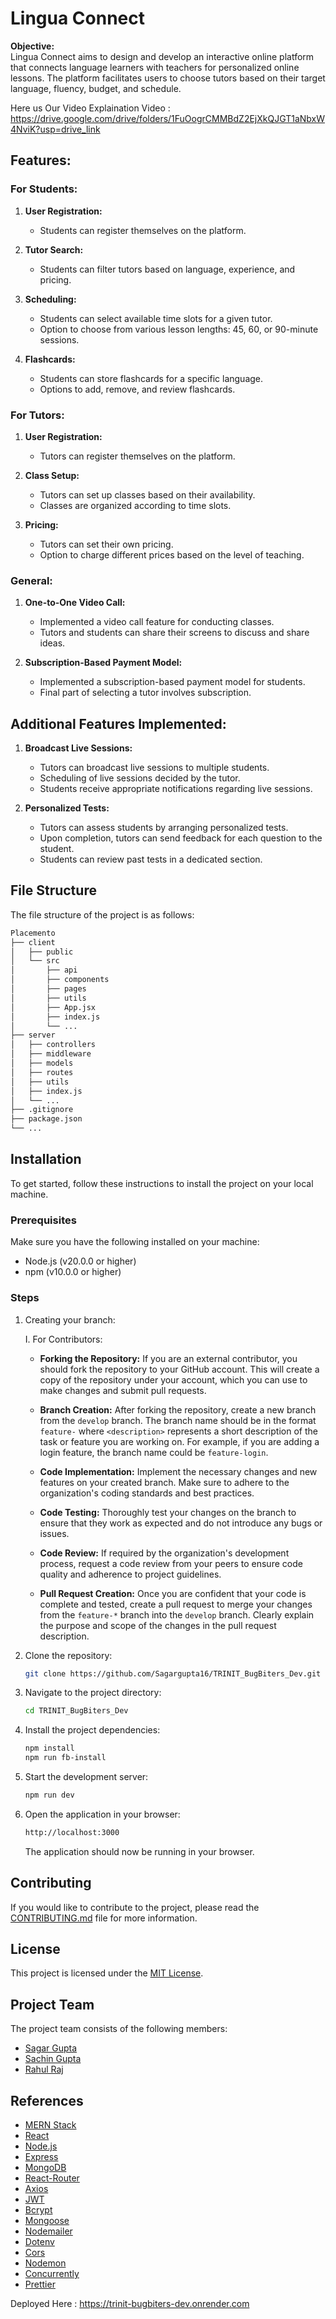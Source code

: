 # Lingua Connect

**Objective:**  
Lingua Connect aims to design and develop an interactive online platform that connects language learners with teachers for personalized online lessons. The platform facilitates users to choose tutors based on their target language, fluency, budget, and schedule.

Here us Our Video Explaination Video : https://drive.google.com/drive/folders/1FuOogrCMMBdZ2EjXkQJGT1aNbxW4NviK?usp=drive_link

## Features:

### For Students:

1. **User Registration:**
   - Students can register themselves on the platform.

2. **Tutor Search:**
   - Students can filter tutors based on language, experience, and pricing.

3. **Scheduling:**
   - Students can select available time slots for a given tutor.
   - Option to choose from various lesson lengths: 45, 60, or 90-minute sessions.

4. **Flashcards:**
   - Students can store flashcards for a specific language.
   - Options to add, remove, and review flashcards.

### For Tutors:

1. **User Registration:**
   - Tutors can register themselves on the platform.

2. **Class Setup:**
   - Tutors can set up classes based on their availability.
   - Classes are organized according to time slots.

3. **Pricing:**
   - Tutors can set their own pricing.
   - Option to charge different prices based on the level of teaching.

### General:

1. **One-to-One Video Call:**
   - Implemented a video call feature for conducting classes.
   - Tutors and students can share their screens to discuss and share ideas.

2. **Subscription-Based Payment Model:**
   - Implemented a subscription-based payment model for students.
   - Final part of selecting a tutor involves subscription.

## Additional Features Implemented:

1. **Broadcast Live Sessions:**
   - Tutors can broadcast live sessions to multiple students.
   - Scheduling of live sessions decided by the tutor.
   - Students receive appropriate notifications regarding live sessions.

2. **Personalized Tests:**
   - Tutors can assess students by arranging personalized tests.
   - Upon completion, tutors can send feedback for each question to the student.
   - Students can review past tests in a dedicated section.

## File Structure

The file structure of the project is as follows:

```bash
Placemento
├── client
│   ├── public
│   └── src
│       ├── api
│       ├── components
│       ├── pages
│       ├── utils
│       ├── App.jsx
│       ├── index.js
│       └── ...
├── server
│   ├── controllers
│   ├── middleware
│   ├── models
│   ├── routes
│   ├── utils
│   ├── index.js
│   └── ...
├── .gitignore
├── package.json
└── ...
```

## Installation

To get started, follow these instructions to install the project on your local machine.

### Prerequisites

Make sure you have the following installed on your machine:

- Node.js (v20.0.0 or higher)
- npm (v10.0.0 or higher)

### Steps

1. Creating your branch:

   I. For Contributors:

   - **Forking the Repository:** If you are an external contributor, you should fork the repository to your GitHub account. This will create a copy of
     the repository under your account, which you can use to make changes and submit pull requests.

   - **Branch Creation:** After forking the repository, create a new branch from the `develop` branch. The branch name should be in the format
     `feature-` where `<description>` represents a short description of the task or feature you are working on. For example, if you are adding a login
     feature, the branch name could be `feature-login`.

   - **Code Implementation:** Implement the necessary changes and new features on your created branch. Make sure to adhere to the organization's
     coding standards and best practices.

   - **Code Testing:** Thoroughly test your changes on the branch to ensure that they work as expected and do not introduce any bugs or issues.

   - **Code Review:** If required by the organization's development process, request a code review from your peers to ensure code quality and
     adherence to project guidelines.

   - **Pull Request Creation:** Once you are confident that your code is complete and tested, create a pull request to merge your changes from the
     `feature-*` branch into the `develop` branch. Clearly explain the purpose and scope of the changes in the pull request description.

2. Clone the repository:

   ```bash
   git clone https://github.com/Sagargupta16/TRINIT_BugBiters_Dev.git
   ```

3. Navigate to the project directory:

   ```bash
   cd TRINIT_BugBiters_Dev
   ```

4. Install the project dependencies:

   ```bash
   npm install
   npm run fb-install
   ```

5. Start the development server:

   ```bash
   npm run dev
   ```

6. Open the application in your browser:

   ```bash
   http://localhost:3000
   ```

   The application should now be running in your browser.

## Contributing

If you would like to contribute to the project, please read the [CONTRIBUTING.md](CONTRIBUTING.md) file for more information.

## License

This project is licensed under the [MIT License](LICENSE).

## Project Team

The project team consists of the following members:

- [Sagar Gupta](https://github.com/Sagargupta16 "Sagar Gupta")
- [Sachin Gupta](https://github.com/sachin-gupta99 'Sachin Gupta')
- [Rahul Raj](https://github.com/DexTerMtor-Rahul 'Rahul Raj')

## References

- [MERN Stack](https://www.mongodb.com/mern-stack "MERN Stack")
- [React](https://reactjs.org/ "React")
- [Node.js](https://nodejs.org/ "Node.js")
- [Express](https://expressjs.com/ "Express")
- [MongoDB](https://www.mongodb.com/ "MongoDB")
- [React-Router](https://reactrouter.com/ "React-Router")
- [Axios](https://axios-http.com/ "Axios")
- [JWT](https://jwt.io/ "JWT")
- [Bcrypt](https://www.npmjs.com/package/bcrypt "Bcrypt")
- [Mongoose](https://mongoosejs.com/ "Mongoose")
- [Nodemailer](https://nodemailer.com/ "Nodemailer")
- [Dotenv](https://www.npmjs.com/package/dotenv "Dotenv")
- [Cors](https://www.npmjs.com/package/cors "Cors")
- [Nodemon](https://www.npmjs.com/package/nodemon "Nodemon")
- [Concurrently](https://www.npmjs.com/package/concurrently "Concurrently")
- [Prettier](https://prettier.io/ "Prettier")

Deployed Here : https://trinit-bugbiters-dev.onrender.com
